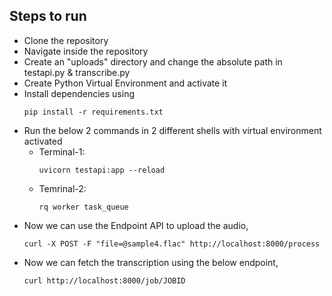 ## Steps to run
- Clone the repository
- Navigate inside the repository
- Create an "uploads" directory and change the absolute path in testapi.py & transcribe.py
- Create Python Virtual Environment and activate it
- Install dependencies using
	```
	pip install -r requirements.txt
	```
- Run the below 2 commands in 2 different shells with virtual environment activated
	- Terminal-1:
		```
		uvicorn testapi:app --reload
		```
	- Temrinal-2:
		```
		rq worker task_queue
		```
- Now we can use the Endpoint API to upload the audio,
	```
	curl -X POST -F "file=@sample4.flac" http://localhost:8000/process
	```
- Now we can fetch the transcription using the below endpoint,
	```
	curl http://localhost:8000/job/JOBID
	```
